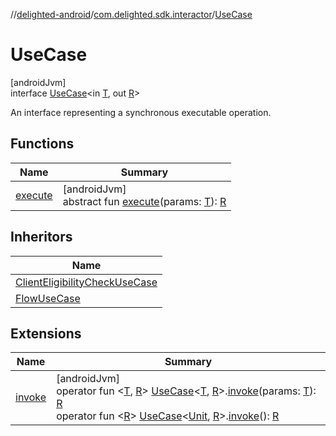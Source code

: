 //[delighted-android](../../../index.md)/[com.delighted.sdk.interactor](../index.md)/[UseCase](index.md)

# UseCase

[androidJvm]\
interface [UseCase](index.md)&lt;in [T](index.md), out [R](index.md)&gt;

An interface representing a synchronous executable operation.

## Functions

| Name | Summary |
|---|---|
| [execute](execute.md) | [androidJvm]<br>abstract fun [execute](execute.md)(params: [T](index.md)): [R](index.md) |

## Inheritors

| Name |
|---|
| [ClientEligibilityCheckUseCase](../-client-eligibility-check-use-case/index.md) |
| [FlowUseCase](../-flow-use-case/index.md) |

## Extensions

| Name | Summary |
|---|---|
| [invoke](../invoke.md) | [androidJvm]<br>operator fun &lt;[T](../invoke.md), [R](../invoke.md)&gt; [UseCase](index.md)&lt;[T](../invoke.md), [R](../invoke.md)&gt;.[invoke](../invoke.md)(params: [T](../invoke.md)): [R](../invoke.md)<br>operator fun &lt;[R](../invoke.md)&gt; [UseCase](index.md)&lt;[Unit](https://kotlinlang.org/api/latest/jvm/stdlib/kotlin/-unit/index.html), [R](../invoke.md)&gt;.[invoke](../invoke.md)(): [R](../invoke.md) |
